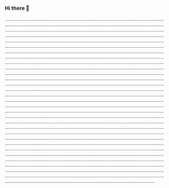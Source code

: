 ### Hi there 👋

.............................................................................................................................................................................................................................................................................................................................................................................................................................................................................................................................................................................................................................................................................................................................................................................................................................................................................................................................................................................................................................................................................................................................................................................................................................................................................................................................................................................................................................................................................................................................................................................................................................................................................................................................................................................................................................................................................................................................................................................................................................................................................................................................................................................................................................................................................................................................................................................................................................................................................................................................................................................................................................................................................................................................................................................................................................................................................................................................................................................................................................................................................................................................................................................................................................................................................................................................................................................................................................................................................................................................................................................................................................................................................................................................................................................................................................................................................................................................................................................................